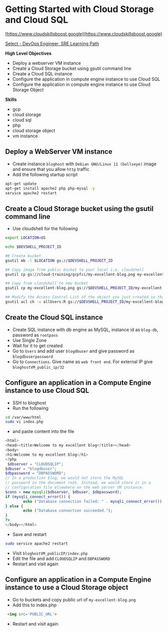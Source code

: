 # Getting Started with Cloud Storage and Cloud SQL

[https://www.cloudskillsboost.google](https://www.cloudskillsboost.google)

[Select - DevOps Engineer, SRE Learning Path](https://www.cloudskillsboost.google/paths)

**High Level Objectives**
- Deploy a webserver VM instance
- Create a Cloud Storage bucket using gsutil command line
- Create a Cloud SQL instance
- Configure the application in compute engine instance to use Cloud SQL
- Configure the application in compute engine instance to use Cloud  Storage Object



**Skills**
- gcp
- cloud storage
- cloud sql
- php
- cloud storage object
- vm instance

## Deploy a WebServer VM instance

- Create instance `bloghost` with `Debian GNU/Linux 11 (bullseye)` image and ensure that you allow `http` traffic
- Add the following startup script

```bash
apt-get update
apt-get install apache2 php php-mysql -y
service apache2 restart
```

## Create a Cloud Storage bucket using the gsutil command line

- Use cloudshell for the following

```bash
export LOCATION=US

echo $DEVSHELL_PROJECT_ID 

## Create bucket
gsutil mb -l $LOCATION gs://$DEVSHELL_PROJECT_ID

## Copy image from public bucket to your local i.e. cloudshell
gsutil cp gs://cloud-training/gcpfci/my-excellent-blog.png my-excellent-blog.png

## Copy from cloudshell to new bucket
gsutil cp my-excellent-blog.png gs://$DEVSHELL_PROJECT_ID/my-excellent-blog.png

## Modify the Access Control List of the object you just created so that it is readable by everyone
gsutil acl ch -u allUsers:R gs://$DEVSHELL_PROJECT_ID/my-excellent-blog.png
```

## Create the Cloud SQL instance

- Create SQL instance with db engine as MySQL, instance id as `blog-db`, password as `rootpass`
- Use Single Zone
- Wait for it to get created
- Go to `Users` and add user `blogdbuser` and give password as `blogdbuserpassword`
- Go to `Connections`. Give name as `web front end`. For external IP give `bloghostVM_public_ip/32`


## Configure an application in a Compute Engine instance to use Cloud SQL

- SSH to bloghost
- Run the following

```bash
cd /var/www/html
sudo vi index.php
```
- and paste content into the file

```php
<html>
<head><title>Welcome to my excellent blog</title></head>
<body>
<h1>Welcome to my excellent blog</h1>
<?php
 $dbserver = "CLOUDSQLIP";
$dbuser = "blogdbuser";
$dbpassword = "DBPASSWORD";
// In a production blog, we would not store the MySQL
// password in the document root. Instead, we would store it in a
// configuration file elsewhere on the web server VM instance.
$conn = new mysqli($dbserver, $dbuser, $dbpassword);
if (mysqli_connect_error()) {
        echo ("Database connection failed: " . mysqli_connect_error());
} else {
        echo ("Database connection succeeded.");
}
?>
</body></html>
```

- Save and restart

```bash
sudo service apache2 restart
```

- Visit `bloghostVM_publicIP/index.php`
- Edit the file and add `CLOUDSQLIP` and `DBPASSWORD`
- Restart and visit again

## Configure an application in a Compute Engine instance to use a Cloud Storage object

- Go to buckets and copy public url of `my-excellent-blog.png`
- Add this to index.php

```html
 <img src='PUBLIC_URL'>
```
- Restart and visit again

